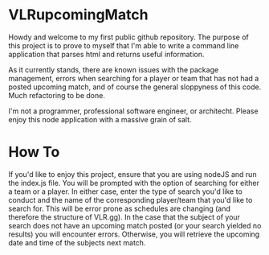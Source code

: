# VLRupcomingMatch

Howdy and welcome to my first public github repository. The purpose of this project is to prove to myself that I'm able to write a command line application that parses html and returns useful information. 

As it currently stands, there are known issues with the package management, errors when searching for a player or team that has not had a posted upcoming match, and of course the general sloppyness of this code. Much refactoring to be done.

I'm not a programmer, professional software engineer, or architecht. Please enjoy this node application with a massive grain of salt. 

# How To
If you'd like to enjoy this project, ensure that you are using nodeJS and run the index.js file. You will be prompted with the option of searching for either a team or a player. In either case, enter the type of search you'd like to conduct and the name of the corresponding player/team that you'd like to search for. This will be error prone as schedules are changing (and therefore the structure of VLR.gg). In the case that the subject of your search does not have an upcoming match posted (or your search yielded no results) you will encounter errors. Otherwise, you will retrieve the upcoming date and time of the subjects next match. 

